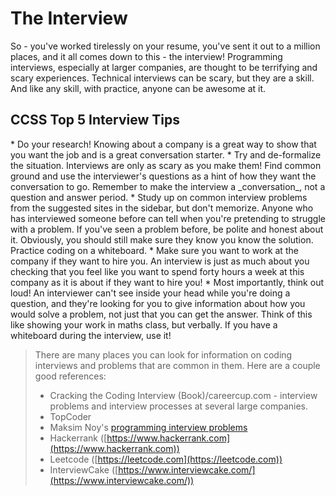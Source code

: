 <h1> The Interview </h1>

So - you've worked tirelessly on your resume, you've sent it out to a million
places, and it all comes down to this - the interview! Programming interviews,
especially at larger companies, are thought to be terrifying and scary
experiences.
Technical interviews can be scary, but they are a skill. And like any
skill, with practice, anyone can be awesome at it.

<h2>CCSS Top 5 Interview Tips</h2>
* Do your research! Knowing about a company is a great way to show that you want the job and is a great conversation starter.
* Try and de-formalize the situation. Interviews are only as scary as you make them! Find common ground and use the interviewer's questions
as a hint of how they want the conversation to go. Remember to make
the interview a _conversation_, not a question and answer period.
* Study up on common interview problems from the suggested sites in the sidebar, but don't memorize. Anyone who has interviewed someone
before can tell when you're pretending to struggle with a problem.
If you've seen a problem before, be polite and honest about it.
Obviously, you should still make sure they know you know the solution.
Practice coding on a whiteboard.
* Make sure you want to work at the company if they want to hire you.
An interview is just as much about you checking that you feel like you
want to spend forty hours a week at this company as it is about if
they want to hire you!
* Most importantly, think out loud! An interviewer can't see inside
your head while you're doing a question, and they're looking for you
to give information about how you would solve a problem, not just that
you can get the answer. Think of this like showing your work in maths
class, but verbally. If you have a whiteboard during the interview,
 use it!

> There are many places you can look for information on coding
> interviews and problems that are common in them. Here are a
> couple good references:
> * Cracking the Coding Interview (Book)/careercup.com - interview problems and interview processes at several large companies.
> * TopCoder
> * Maksim Noy's [programming interview problems](http://jackmc.github.io/public/interviews.html)
> * Hackerrank ([https://www.hackerrank.com](https://www.hackerrank.com))
> * Leetcode ([https://leetcode.com](https://leetcode.com))
> * InterviewCake ([https://www.interviewcake.com/](https://www.interviewcake.com/))
